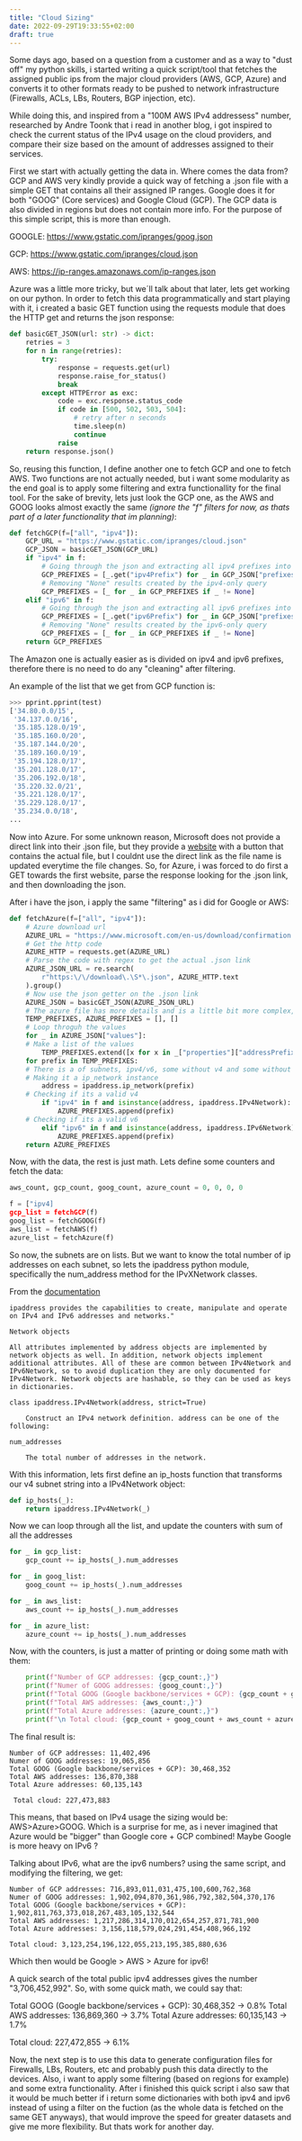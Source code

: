 ```yaml
---
title: "Cloud Sizing"
date: 2022-09-29T19:33:55+02:00
draft: true
---
```

Some days ago, based on a question from a customer and as a way to "dust off" my python skills, i started writing a quick script/tool that fetches the assigned public ips from the major cloud providers (AWS, GCP, Azure) and converts it to other formats ready to be pushed to network infrastructure (Firewalls, ACLs, LBs, Routers, BGP injection, etc).

While doing this, and inspired from a "100M AWS IPv4 addressess" number, researched by Andre Toonk that i read in another blog, i got inspired to check the current status of the IPv4 usage on the cloud providers, and compare their size based on the amount of addresses assigned to their services.

First we start with actually getting the data in. Where comes the data from? GCP and AWS very kindly provide a quick way of fetching a .json file with a simple GET that contains all their assigned IP ranges. Google does it for both "GOOG" (Core services) and Google Cloud (GCP). The GCP data is also divided in regions but does not contain more info. For the purpose of this simple script, this is more than enough.

GOOGLE: https://www.gstatic.com/ipranges/goog.json

GCP: https://www.gstatic.com/ipranges/cloud.json

AWS: https://ip-ranges.amazonaws.com/ip-ranges.json

Azure was a little more tricky, but we´ll talk about that later, lets get working on our python. In order to fetch this data programmatically and start playing with it, i created a basic GET function using the requests module that does the HTTP get and returns the json response:

```python
def basicGET_JSON(url: str) -> dict:
    retries = 3
    for n in range(retries):
        try:
            response = requests.get(url)
            response.raise_for_status()
            break
        except HTTPError as exc:
            code = exc.response.status_code
            if code in [500, 502, 503, 504]:
                # retry after n seconds
                time.sleep(n)
                continue
            raise
    return response.json()
```

So, reusing this function, I define another one to fetch GCP and one to fetch AWS. Two functions are not actually needed, but i want some modularity as the end goal is to apply some filtering and extra functionallity for the final tool. For the sake of brevity, lets just look the GCP one, as the AWS and GOOG looks almost exactly the same *(ignore the "f" filters for now, as thats part of a later functionality that im planning)*:

```python
def fetchGCP(f=["all", "ipv4"]):
    GCP_URL = "https://www.gstatic.com/ipranges/cloud.json"
    GCP_JSON = basicGET_JSON(GCP_URL)
    if "ipv4" in f:
        # Going through the json and extracting all ipv4 prefixes into a list
        GCP_PREFIXES = [_.get("ipv4Prefix") for _ in GCP_JSON["prefixes"]]
        # Removing "None" results created by the ipv4-only query
        GCP_PREFIXES = [_ for _ in GCP_PREFIXES if _ != None]
    elif "ipv6" in f:
        # Going through the json and extracting all ipv6 prefixes into a list
        GCP_PREFIXES = [_.get("ipv6Prefix") for _ in GCP_JSON["prefixes"]]
        # Removing "None" results created by the ipv6-only query
        GCP_PREFIXES = [_ for _ in GCP_PREFIXES if _ != None]
    return GCP_PREFIXES
```

The Amazon one is actually easier as is divided on ipv4 and ipv6 prefixes, therefore there is no need to do any "cleaning" after filtering.

An example of the list that we get from GCP function is:

```python
>>> pprint.pprint(test)
['34.80.0.0/15',
 '34.137.0.0/16',
 '35.185.128.0/19',
 '35.185.160.0/20',
 '35.187.144.0/20',
 '35.189.160.0/19',
 '35.194.128.0/17',
 '35.201.128.0/17',
 '35.206.192.0/18',
 '35.220.32.0/21',
 '35.221.128.0/17',
 '35.229.128.0/17',
 '35.234.0.0/18',
...
```

Now into Azure. For some unknown reason, Microsoft does not provide a direct link into their .json file, but they provide a [website](https://www.microsoft.com/en-us/download/confirmation.aspx?id=56519) with a button that contains the actual file, but I couldnt use the direct link as the file name is updated everytime the file changes. So, for Azure, i was forced to do first a GET towards the first website, parse the response looking for the .json link, and then downloading the json.

After i have the json, i apply the same "filtering" as i did for Google or AWS:

```python
def fetchAzure(f=["all", "ipv4"]):
    # Azure download url
    AZURE_URL = "https://www.microsoft.com/en-us/download/confirmation.aspx?id=56519"
    # Get the http code
    AZURE_HTTP = requests.get(AZURE_URL)
    # Parse the code with regex to get the actual .json link
    AZURE_JSON_URL = re.search(
        r"https:\/\/download\.\S*\.json", AZURE_HTTP.text
    ).group()
    # Now use the json getter on the .json link
    AZURE_JSON = basicGET_JSON(AZURE_JSON_URL)
    # The azure file has more details and is a little bit more complex, so there is a need to do more housekeeping.
    TEMP_PREFIXES, AZURE_PREFIXES = [], []
    # Loop throguh the values
    for _ in AZURE_JSON["values"]:
    # Make a list of the values
        TEMP_PREFIXES.extend([x for x in _["properties"]["addressPrefixes"]])
    for prefix in TEMP_PREFIXES:
    # There is a of subnets, ipv4/v6, some without v4 and some without v6, so i need to check each string and verify if its v4 or v6
    # Making it a ip_network instance
        address = ipaddress.ip_network(prefix)
    # Checking if its a valid v4
        if "ipv4" in f and isinstance(address, ipaddress.IPv4Network):
            AZURE_PREFIXES.append(prefix)
    # Checking if its a valid v6
        elif "ipv6" in f and isinstance(address, ipaddress.IPv6Network):
            AZURE_PREFIXES.append(prefix)
    return AZURE_PREFIXES
```

Now, with the data, the rest is just math. Lets define some counters and fetch the data:

```python
aws_count, gcp_count, goog_count, azure_count = 0, 0, 0, 0

f = ["ipv4]
gcp_list = fetchGCP(f)
goog_list = fetchGOOG(f)
aws_list = fetchAWS(f)
azure_list = fetchAzure(f)
```

So now, the subnets are on lists. But we want to know the total number of ip addresses on each subnet, so lets the ipaddress python module, specifically the num_address method for the IPvXNetwork classes.

From the [documentation](https://docs.python.org/3/library/ipaddress.html)

```
ipaddress provides the capabilities to create, manipulate and operate on IPv4 and IPv6 addresses and networks."

Network objects

All attributes implemented by address objects are implemented by network objects as well. In addition, network objects implement additional attributes. All of these are common between IPv4Network and IPv6Network, so to avoid duplication they are only documented for IPv4Network. Network objects are hashable, so they can be used as keys in dictionaries.

class ipaddress.IPv4Network(address, strict=True)

    Construct an IPv4 network definition. address can be one of the following:

num_addresses

    The total number of addresses in the network.
```

With this information, lets first define an ip_hosts function that transforms our v4 subnet string into a IPv4Network object:

```python
def ip_hosts(_):
    return ipaddress.IPv4Network(_)
```

Now we can loop through all the list, and update the counters with sum of all the addresses

```python
for _ in gcp_list:
    gcp_count += ip_hosts(_).num_addresses

for _ in goog_list:
    goog_count += ip_hosts(_).num_addresses

for _ in aws_list:
    aws_count += ip_hosts(_).num_addresses

for _ in azure_list:
    azure_count += ip_hosts(_).num_addresses
```

Now, with the counters, is just a matter of printing or doing some math with them:

```python
    print(f"Number of GCP addresses: {gcp_count:,}")
    print(f"Numer of GOOG addresses: {goog_count:,}")
    print(f"Total GOOG (Google backbone/services + GCP): {gcp_count + goog_count:,}")
    print(f"Total AWS addresses: {aws_count:,}")
    print(f"Total Azure addresses: {azure_count:,}")
    print(f"\n Total cloud: {gcp_count + goog_count + aws_count + azure_count:,}")
```

The final result is:

```
Number of GCP addresses: 11,402,496
Numer of GOOG addresses: 19,065,856
Total GOOG (Google backbone/services + GCP): 30,468,352
Total AWS addresses: 136,870,388
Total Azure addresses: 60,135,143

 Total cloud: 227,473,883
 ```

 This means, that based on IPv4 usage the sizing would be: AWS>Azure>GOOG. Which is a surprise for me, as i never imagined that Azure would be "bigger" than Google core + GCP combined! Maybe Google is more heavy on IPv6 ?

 Talking about IPv6, what are the ipv6 numbers? using the same script, and modifying the filtering, we get:

```
Number of GCP addresses: 716,893,011,031,475,100,600,762,368
Numer of GOOG addresses: 1,902,094,870,361,986,792,382,504,370,176
Total GOOG (Google backbone/services + GCP): 1,902,811,763,373,018,267,483,105,132,544
Total AWS addresses: 1,217,286,314,170,012,654,257,871,781,900
Total Azure addresses: 3,156,118,579,024,291,454,408,966,192

Total cloud: 3,123,254,196,122,055,213,195,385,880,636
```

Which then would be Google > AWS > Azure for ipv6!



A quick search of the total public ipv4 addresses gives the number "3,706,452,992". So, with some quick math, we could say that:

Total GOOG (Google backbone/services + GCP): 30,468,352 -> 0.8%
Total AWS addresses: 136,869,360 -> 3.7%
Total Azure addresses: 60,135,143 -> 1.7%

Total cloud: 227,472,855 -> 6.1%

Now, the next step is to use this data to generate configuration files for Firewalls, LBs, Routers, etc and probably push this data directly to the devices. Also, i want to apply some filtering (based on regions for example) and some extra functionality.
After i finished this quick script i also saw that it would be much better if i return some dictionaries with both ipv4 and ipv6 instead of using a filter on the fuction (as the whole data is fetched on the same GET anyways), that would improve the speed for greater datasets and give me more flexibility. But thats work for another day.